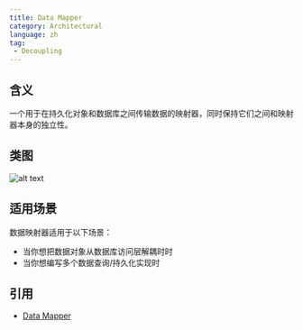 ```yaml
---
title: Data Mapper
category: Architectural
language: zh
tag:
 - Decoupling
---
```


## 含义

一个用于在持久化对象和数据库之间传输数据的映射器，同时保持它们之间和映射器本身的独立性。

## 类图

![alt text](./etc/data-mapper.png "Data Mapper")

## 适用场景

数据映射器适用于以下场景：

* 当你想把数据对象从数据库访问层解耦时时
* 当你想编写多个数据查询/持久化实现时

## 引用

* [Data Mapper](http://richard.jp.leguen.ca/tutoring/soen343-f2010/tutorials/implementing-data-mapper/)